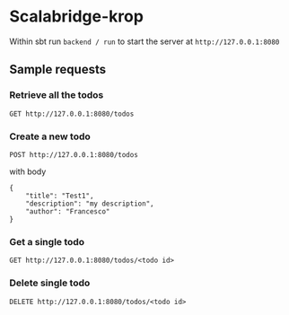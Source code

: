 # Scalabridge-krop

Within sbt run `backend / run` to start the server at `http://127.0.0.1:8080`

## Sample requests

### Retrieve all the todos

`GET http://127.0.0.1:8080/todos`

### Create a new todo

`POST http://127.0.0.1:8080/todos`

with body 

```
{
    "title": "Test1",
    "description": "my description",
    "author": "Francesco"
}
```

### Get a single todo

`GET http://127.0.0.1:8080/todos/<todo id>`

### Delete single todo

`DELETE http://127.0.0.1:8080/todos/<todo id>`
